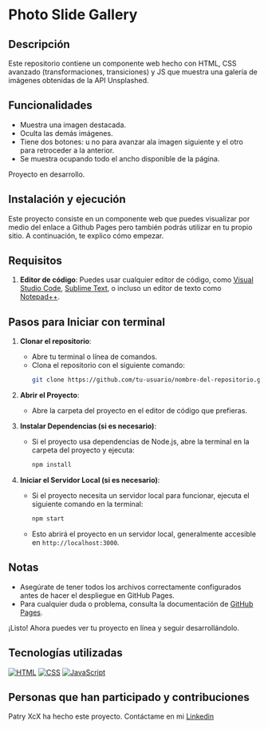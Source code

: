 # Photo Slide Gallery

## Descripción

Este repositorio contiene un componente web hecho con HTML, CSS avanzado (transformaciones, transiciones) y JS que muestra una galería de imágenes obtenidas de la API Unsplashed.

## Funcionalidades

- Muestra una imagen destacada.
- Oculta las demás imágenes.
- Tiene dos botones: u no para avanzar ala imagen siguiente y el otro para retroceder a la anterior.
- Se muestra ocupando todo el ancho disponible de la página.

 Proyecto en desarrollo.

 ## Instalación y ejecución



Este proyecto consiste en un componente web que puedes visualizar por medio del enlace a Github Pages pero también podrás utilizar en tu propio sitio. A continuación, te explico cómo empezar.

## Requisitos

1. **Editor de código**: Puedes usar cualquier editor de código, como [Visual Studio Code](https://code.visualstudio.com/), [Sublime Text](https://www.sublimetext.com/), o incluso un editor de texto como [Notepad++](https://notepad-plus-plus.org/).

## Pasos para Iniciar con terminal

1. **Clonar el repositorio**:
   - Abre tu terminal o línea de comandos.
   - Clona el repositorio con el siguiente comando:
     ```bash
     git clone https://github.com/tu-usuario/nombre-del-repositorio.git
     ```

2. **Abrir el Proyecto**:
   - Abre la carpeta del proyecto en el editor de código que prefieras.

3. **Instalar Dependencias (si es necesario)**:
   - Si el proyecto usa dependencias de Node.js, abre la terminal en la carpeta del proyecto y ejecuta:
     ```bash
     npm install
     ```

4. **Iniciar el Servidor Local (si es necesario)**:
   - Si el proyecto necesita un servidor local para funcionar, ejecuta el siguiente comando en la terminal:
     ```bash
     npm start
     ```
   - Esto abrirá el proyecto en un servidor local, generalmente accesible en `http://localhost:3000`.

## Notas

- Asegúrate de tener todos los archivos correctamente configurados antes de hacer el despliegue en GitHub Pages.
- Para cualquier duda o problema, consulta la documentación de [GitHub Pages](https://docs.github.com/en/pages).

¡Listo! Ahora puedes ver tu proyecto en línea y seguir desarrollándolo.

 ## Tecnologías utilizadas
 [![HTML](https://img.shields.io/badge/HTML-%23E34F26.svg?logo=html5&logoColor=white)](#)   [![CSS](https://img.shields.io/badge/CSS-1572B6?logo=css3&logoColor=fff)](#) [![JavaScript](https://img.shields.io/badge/JavaScript-F7DF1E?logo=javascript&logoColor=000)](#)
 ## Personas que han participado y contribuciones
 Patry XcX ha hecho este proyecto. Contáctame en mi [Linkedin](https://www.linkedin.com/in/patricia-pico/)
